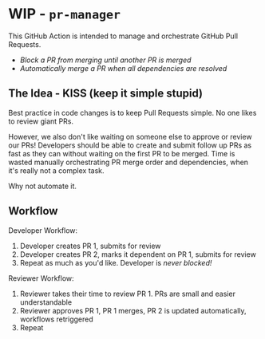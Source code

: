 # WIP - `pr-manager`

This GitHub Action is intended to manage and orchestrate GitHub Pull Requests.

- _Block a PR from merging until another PR is merged_
- _Automatically merge a PR when all dependencies are resolved_

## The Idea - KISS (keep it simple stupid)

Best practice in code changes is to keep Pull Requests simple. No one likes to review giant PRs.

However, we also don't like waiting on someone else to approve or review our PRs! Developers should be able to create and submit follow up PRs as fast as they can without waiting on the first PR to be merged. Time is wasted manually orchestrating PR merge order and dependencies, when it's really not a complex task.

Why not automate it.

## Workflow

Developer Workflow:

1. Developer creates PR 1, submits for review
2. Developer creates PR 2, marks it dependent on PR 1, submits for review
3. Repeat as much as you'd like. Developer is _never blocked!_

Reviewer Workflow:

1. Reviewer takes their time to review PR 1. PRs are small and easier understandable
2. Reviewer approves PR 1, PR 1 merges, PR 2 is updated automatically, workflows retriggered
3. Repeat


